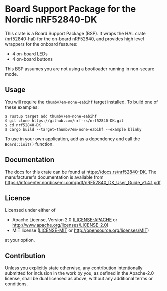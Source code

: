 # Board Support Package for the Nordic nRF52840-DK

This crate is a Board Support Package (BSP). It wraps the HAL crate (nrf52840-hal) for the on-board nRF52840, and provides high level wrappers for the
onboard features:

- 4 on-board LEDs
- 4 on-board buttons

This BSP assumes you are not using a bootloader running in non-secure mode.

## Usage

You will require the `thumbv7em-none-eabihf` target installed. To build one of these examples:

```console
$ rustup target add thumbv7em-none-eabihf
$ git clone https://github.com/nrf-rs/nrf52840-DK.git
$ cd nrf52840-DK
$ cargo build --target=thumbv7em-none-eabihf --example blinky
```

To use in your own application, add as a dependency and call the
`Board::init()` function.

## Documentation

The docs for this crate can be found at https://docs.rs/nrf52840-DK. The
manufacturer's documentation is available from
https://infocenter.nordicsemi.com/pdf/nRF52840_DK_User_Guide_v1.4.1.pdf.

## Licence

Licensed under either of

- Apache License, Version 2.0 ([LICENSE-APACHE](LICENSE-APACHE) or
  http://www.apache.org/licenses/LICENSE-2.0)
- MIT license ([LICENSE-MIT](LICENSE-MIT) or http://opensource.org/licenses/MIT)

at your option.

## Contribution

Unless you explicitly state otherwise, any contribution intentionally
submitted for inclusion in the work by you, as defined in the Apache-2.0
license, shall be dual licensed as above, without any additional terms or
conditions.
